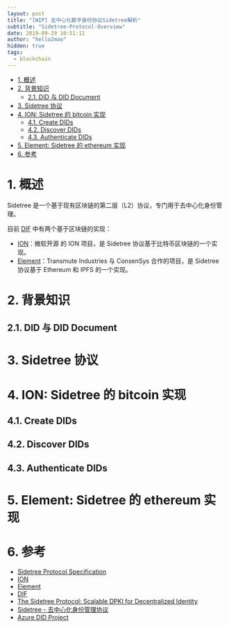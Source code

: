 ```yaml
---
layout: post
title: "[WIP] 去中心化数字身份协议Sidetree解析"
subtitle: "Sidetree-Protocol-Overview"
date: 2019-09-29 10:51:11
author: "hello2mao"
hidden: true
tags:
  - blockchain
---
```


<!-- TOC -->

- [1. 概述](#1-%e6%a6%82%e8%bf%b0)
- [2. 背景知识](#2-%e8%83%8c%e6%99%af%e7%9f%a5%e8%af%86)
  - [2.1. DID 与 DID Document](#21-did-%e4%b8%8e-did-document)
- [3. Sidetree 协议](#3-sidetree-%e5%8d%8f%e8%ae%ae)
- [4. ION: Sidetree 的 bitcoin 实现](#4-ion-sidetree-%e7%9a%84-bitcoin-%e5%ae%9e%e7%8e%b0)
  - [4.1. Create DIDs](#41-create-dids)
  - [4.2. Discover DIDs](#42-discover-dids)
  - [4.3. Authenticate DIDs](#43-authenticate-dids)
- [5. Element: Sidetree 的 ethereum 实现](#5-element-sidetree-%e7%9a%84-ethereum-%e5%ae%9e%e7%8e%b0)
- [6. 参考](#6-%e5%8f%82%e8%80%83)

<!-- /TOC -->

# 1. 概述

Sidetree 是一个基于现有区块链的第二层（L2）协议，专门用于去中心化身份管理。

目前 [DIF](https://identity.foundation/) 中有两个基于区块链的实现：

- [ION](https://github.com/decentralized-identity/ion)：微软开源 的 ION 项目，是 Sidetree 协议基于比特币区块链的一个实现。
- [Element](https://github.com/decentralized-identity/element)：Transmute Industries 与 ConsenSys 合作的项目，是 Sidetree 协议基于 Ethereum 和 IPFS 的一个实现。

# 2. 背景知识

## 2.1. DID 与 DID Document

# 3. Sidetree 协议

# 4. ION: Sidetree 的 bitcoin 实现

## 4.1. Create DIDs

## 4.2. Discover DIDs

## 4.3. Authenticate DIDs

# 5. Element: Sidetree 的 ethereum 实现

# 6. 参考

- [Sidetree Protocol Specification](https://github.com/decentralized-identity/sidetree/blob/master/docs/protocol.md)
- [ION](https://github.com/decentralized-identity/ion)
- [Element](https://github.com/decentralized-identity/element)
- [DIF](https://identity.foundation/)
- [The Sidetree Protocol: Scalable DPKI for Decentralized Identity](https://medium.com/decentralized-identity/the-sidetree-scalable-dpki-for-decentralized-identity-1a9105dfbb58)
- [Sidetree - 去中心化身份管理协议](http://blog.hubwiz.com/2019/05/18/sidetree-protocol/)
- [Azure DID Project](https://didproject.azurewebsites.net/)
